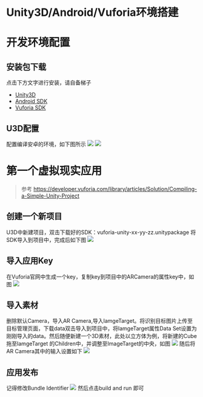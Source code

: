 # Unity3D/Android/Vuforia环境搭建



# 开发环境配置
## 安装包下载
点击下方文字进行安装，请自备梯子
- [Unity3D](https://unity3d.com/cn/get-unity)
- [Android SDK](https://developer.android.com/sdk/installing/index.html)
- [Vuforia SDK](https://developer.vuforia.com/downloads/sdk)

## U3D配置
配置编译安卓的环境，如下图所示
![](https://ww4.sinaimg.cn/large/bca3b20djw1f128ca2kfbj20e20bxt9x.jpg)
![](https://ww4.sinaimg.cn/large/bca3b20djw1f128caerdmj20f108tq3t.jpg)

# 第一个虚拟现实应用

> 参考 https://developer.vuforia.com/library/articles/Solution/Compiling-a-Simple-Unity-Project


## 创建一个新项目
U3D中新建项目，双击下载好的SDK：vuforia-unity-xx-yy-zz.unitypackage 将SDK导入到项目中，完成后如下图
![](https://ww1.sinaimg.cn/large/bca3b20djw1f128v76x00j20fl06lmxq.jpg)

## 导入应用Key
在Vuforia官网中生成一个key，复制key到项目中的ARCamera的属性key中，如图
![](https://ww3.sinaimg.cn/large/bca3b20djw1f128v7pxk6j20aj08jq3v.jpg)

## 导入素材
删除默认Camera，导入AR Camera,导入IamgeTarget。将识别目标图片上传至目标管理页面，下载data双击导入到项目中，将IamgeTarget属性Data Set设置为刚刚导入的data。然后随便新建一个3D素材，此处以立方体为例，将新建的Cube拖至IamgeTarget 的Children中，并调整至ImageTarget的中央，如图
![](https://ww1.sinaimg.cn/large/bca3b20djw1f128v874hfj211y0lcagl.jpg)
随后将AR Camera其中的输入设置如下
![](https://ww3.sinaimg.cn/large/bca3b20djw1f128v8rj7zj20aj02djrg.jpg)

## 应用发布
记得修改Bundle Identifier
![](https://ww4.sinaimg.cn/large/bca3b20djw1f128v9smo8j20q00hpjug.jpg)
然后点击build and run 即可

